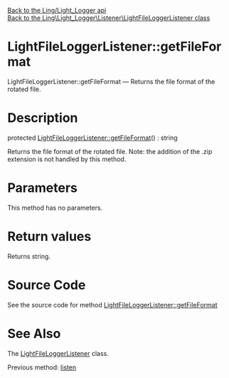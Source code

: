 [Back to the Ling/Light_Logger api](https://github.com/lingtalfi/Light_Logger/blob/master/doc/api/Ling/Light_Logger.md)<br>
[Back to the Ling\Light_Logger\Listener\LightFileLoggerListener class](https://github.com/lingtalfi/Light_Logger/blob/master/doc/api/Ling/Light_Logger/Listener/LightFileLoggerListener.md)


LightFileLoggerListener::getFileFormat
================



LightFileLoggerListener::getFileFormat — Returns the file format of the rotated file.




Description
================


protected [LightFileLoggerListener::getFileFormat](https://github.com/lingtalfi/Light_Logger/blob/master/doc/api/Ling/Light_Logger/Listener/LightFileLoggerListener/getFileFormat.md)() : string




Returns the file format of the rotated file.
      Note: the addition of the .zip extension is not handled by this method.




Parameters
================

This method has no parameters.


Return values
================

Returns string.








Source Code
===========
See the source code for method [LightFileLoggerListener::getFileFormat](https://github.com/lingtalfi/Light_Logger/blob/master/Listener/LightFileLoggerListener.php#L206-L213)


See Also
================

The [LightFileLoggerListener](https://github.com/lingtalfi/Light_Logger/blob/master/doc/api/Ling/Light_Logger/Listener/LightFileLoggerListener.md) class.

Previous method: [listen](https://github.com/lingtalfi/Light_Logger/blob/master/doc/api/Ling/Light_Logger/Listener/LightFileLoggerListener/listen.md)<br>

